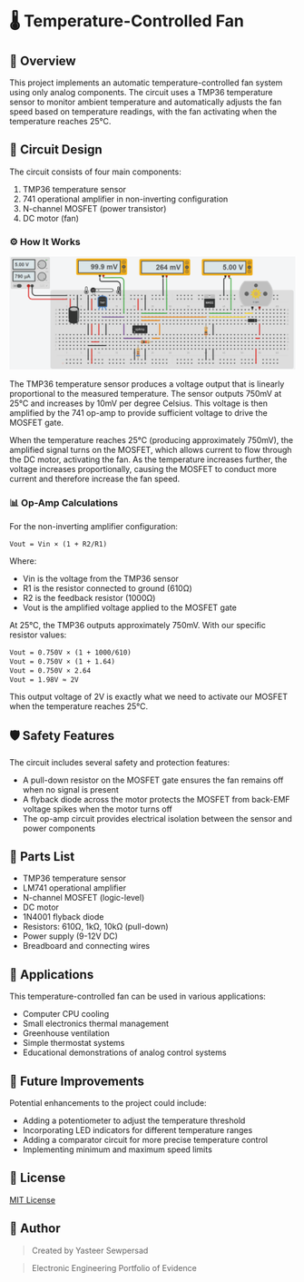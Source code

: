 # 🌡️ Temperature-Controlled Fan

## 📝 Overview
This project implements an automatic temperature-controlled fan system using only analog components. The circuit uses a TMP36 temperature sensor to monitor ambient temperature and automatically adjusts the fan speed based on temperature readings, with the fan activating when the temperature reaches 25°C.

## 🔌 Circuit Design

The circuit consists of four main components:
1. TMP36 temperature sensor
2. 741 operational amplifier in non-inverting configuration
3. N-channel MOSFET (power transistor)
4. DC motor (fan)

### ⚙️ How It Works

![Circuit Demo](AnalogSpeedControllerDemo.gif)

The TMP36 temperature sensor produces a voltage output that is linearly proportional to the measured temperature. The sensor outputs 750mV at 25°C and increases by 10mV per degree Celsius. This voltage is then amplified by the 741 op-amp to provide sufficient voltage to drive the MOSFET gate.

When the temperature reaches 25°C (producing approximately 750mV), the amplified signal turns on the MOSFET, which allows current to flow through the DC motor, activating the fan. As the temperature increases further, the voltage increases proportionally, causing the MOSFET to conduct more current and therefore increase the fan speed.

### 📊 Op-Amp Calculations

For the non-inverting amplifier configuration:

```
Vout = Vin × (1 + R2/R1)
```

Where:
- Vin is the voltage from the TMP36 sensor
- R1 is the resistor connected to ground (610Ω)
- R2 is the feedback resistor (1000Ω)
- Vout is the amplified voltage applied to the MOSFET gate

At 25°C, the TMP36 outputs approximately 750mV. With our specific resistor values:
```
Vout = 0.750V × (1 + 1000/610)
Vout = 0.750V × (1 + 1.64)
Vout = 0.750V × 2.64
Vout = 1.98V ≈ 2V
```

This output voltage of 2V is exactly what we need to activate our MOSFET when the temperature reaches 25°C.

## 🛡️ Safety Features

The circuit includes several safety and protection features:
- A pull-down resistor on the MOSFET gate ensures the fan remains off when no signal is present
- A flyback diode across the motor protects the MOSFET from back-EMF voltage spikes when the motor turns off
- The op-amp circuit provides electrical isolation between the sensor and power components

## 🛒 Parts List

- TMP36 temperature sensor
- LM741 operational amplifier
- N-channel MOSFET (logic-level)
- DC motor
- 1N4001 flyback diode
- Resistors: 610Ω, 1kΩ, 10kΩ (pull-down)
- Power supply (9-12V DC)
- Breadboard and connecting wires

## 🚀 Applications

This temperature-controlled fan can be used in various applications:
- Computer CPU cooling
- Small electronics thermal management
- Greenhouse ventilation
- Simple thermostat systems
- Educational demonstrations of analog control systems

## 🔮 Future Improvements

Potential enhancements to the project could include:
- Adding a potentiometer to adjust the temperature threshold
- Incorporating LED indicators for different temperature ranges
- Adding a comparator circuit for more precise temperature control
- Implementing minimum and maximum speed limits

## 📄 License
[MIT License](LICENSE)

## 👤 Author

> Created by Yasteer Sewpersad

> Electronic Engineering Portfolio of Evidence
